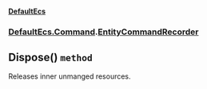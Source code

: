 #### [DefaultEcs](./DefaultEcs.md 'DefaultEcs')
### [DefaultEcs.Command](./DefaultEcs.md#DefaultEcs-Command 'DefaultEcs.Command').[EntityCommandRecorder](./DefaultEcs-Command-EntityCommandRecorder.md 'DefaultEcs.Command.EntityCommandRecorder')
## Dispose() `method`
Releases inner unmanged resources. 
